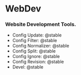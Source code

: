 # WebDev

### Website Development Tools.

* Config Update: @stable
* Config Filter: @stable
* Config Normalizer: @stable
* Config Split: @stable
* Config Ignore: @stable
* Config Revision: @stable
* Devel: @stable